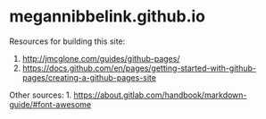 # megannibbelink.github.io

Resources for building this site: 
1. http://jmcglone.com/guides/github-pages/
2. https://docs.github.com/en/pages/getting-started-with-github-pages/creating-a-github-pages-site

Other sources: 1. https://about.gitlab.com/handbook/markdown-guide/#font-awesome
